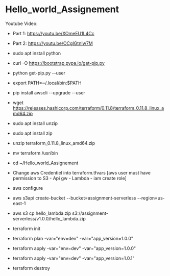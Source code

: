 # Hello_world_Assignement

Youtube Video: 
- Part 1: https://youtu.be/XOmeEU1L4Cc
- Part 2: https://youtu.be/OCgIGtnIw7M

- sudo apt install python
- curl -O https://bootstrap.pypa.io/get-pip.py
- python get-pip.py --user
- export PATH=~/.local/bin:$PATH
- pip install awscli --upgrade --user
- wget https://releases.hashicorp.com/terraform/0.11.8/terraform_0.11.8_linux_amd64.zip
- sudo apt install unzip
- sudo apt install zip
- unzip terraform_0.11.8_linux_amd64.zip
- mv terraform /usr/bin
- cd ~/Hello_world_Assignement

- Change aws Credentiel into terraform.tfvars  [aws user must have permission to S3 - Api gw - Lambda - iam create role]
- aws configure
- aws s3api create-bucket --bucket=assignment-serverless --region=us-east-1
- aws s3 cp hello_lambda.zip s3://assignment-serverless/v1.0.0/hello_lambda.zip


- terraform init
- terraform plan -var="env=dev" -var="app_version=1.0.0" 
- terraform apply -var="env=dev" -var="app_version=1.0.0" 
- terraform apply -var="env=dev" -var="app_version=1.0.1" 
- terraform destroy
